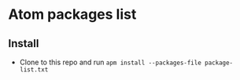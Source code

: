 # Atom packages list

## Install

* Clone to this repo and run 
``` apm install --packages-file package-list.txt ```

